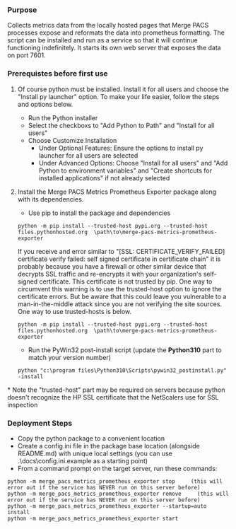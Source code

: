 ### Purpose
Collects metrics data from the locally hosted pages that Merge PACS processes expose and reformats the data into prometheus formatting. The script can be installed and run as a service so that it will continue functioning indefinitely. It starts its own web server that exposes the data on port 7601.

### Prerequistes before first use
1) Of course python must be installed. Install it for all users and choose the "Install py launcher" option. To make your life easier, follow the steps and options below.
    * Run the Python installer
    * Select the checkboxs to "Add Python to Path" and "Install for all users"
    * Choose Customize Installation
        * Under Optional Features: Ensure the options to install py launcher for all users are selected
        * Under Advanced Options: Choose "Install for all users" and "Add Python to environment variables" and "Create shortcuts for installed applications" if not already selected

1) Install the Merge PACS Metrics Prometheus Exporter package along with its dependencies.
    * Use pip to install the package and dependencies
    ```
    python -m pip install --trusted-host pypi.org --trusted-host files.pythonhosted.org  \path\to\merge-pacs-metrics-prometheus-exporter
    ```
    
    If you receive and error similar to "[SSL: CERTIFICATE_VERIFY_FAILED] certificate verify failed: self signed certificate in certificate chain" it is probably because you have a firewall or other similar device that decrypts SSL traffic and re-encrypts it with your organization's self-signed certificate. This certificate is not trusted by pip. One way to circumvent this warning is to use the trusted-host option to ignore the certificate errors. But be aware that this could leave you vulnerable to a man-in-the-middle attack since you are not verifying the site sources. One way to use trusted-hosts is below.

    ```
    python -m pip install --trusted-host pypi.org --trusted-host files.pythonhosted.org  \path\to\merge-pacs-metrics-prometheus-exporter
    ```

    * Run the PyWin32 post-install script (update the **Python310** part to match your version number)
    ```
    python "c:\program files\Python310\Scripts\pywin32_postinstall.py" -install
    ```
 \* Note the "trusted-host" part may be required on servers because python doesn't recognize the HP SSL certificate that the NetScalers use for SSL inspection

### Deployment Steps
* Copy the python package to a convenient location
* Create a config.ini file in the package base location (alongside README.md) with unique local settings (you can use .\docs\config.ini.example as a starting point)
* From a command prompt on the target server, run these commands: 
```
python -m merge_pacs_metrics_prometheus_exporter stop     (this will error out if the service has NEVER run on this server before)
python -m merge_pacs_metrics_prometheus_exporter remove     (this will error out if the service has NEVER run on this server before)
python -m merge_pacs_metrics_prometheus_exporter --startup=auto install
python -m merge_pacs_metrics_prometheus_exporter start
```